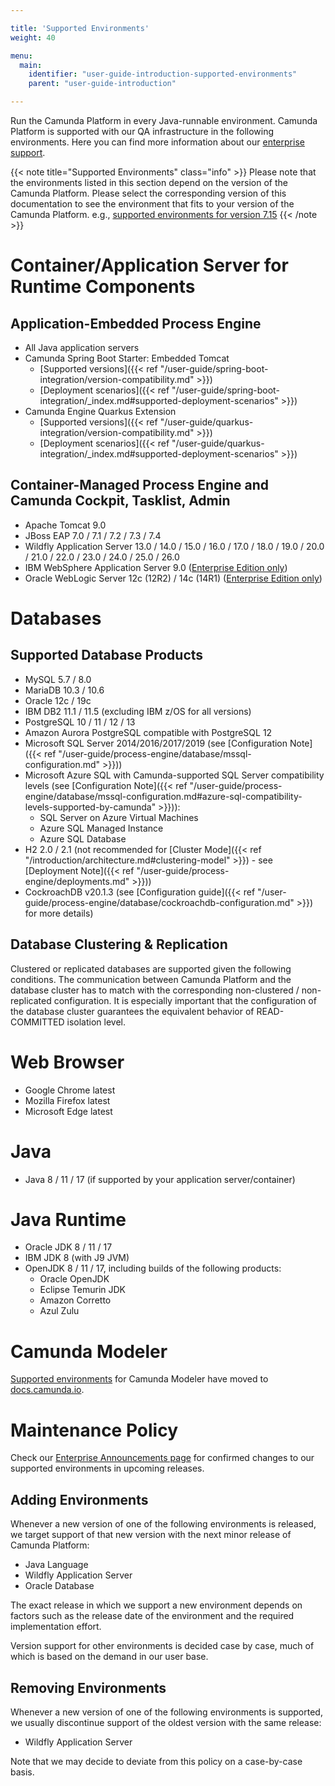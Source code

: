 ```yaml
---

title: 'Supported Environments'
weight: 40

menu:
  main:
    identifier: "user-guide-introduction-supported-environments"
    parent: "user-guide-introduction"

---
```



Run the Camunda Platform in every Java-runnable environment. Camunda Platform is supported with our QA infrastructure in the following environments. Here you can find more information about our [enterprise support](http://camunda.com/platform-7/editions/).

{{< note title="Supported Environments" class="info" >}}
  Please note that the environments listed in this section depend on the version of the Camunda Platform. Please select the corresponding version of this documentation to see the environment that fits to your version of the Camunda Platform. e.g., [supported environments for version 7.15](http://docs.camunda.org/7.15/guides/user-guide/#introduction-supported-environments)
{{< /note >}}


# Container/Application Server for Runtime Components

## Application-Embedded Process Engine

* All Java application servers
* Camunda Spring Boot Starter: Embedded Tomcat
  * [Supported versions]({{< ref "/user-guide/spring-boot-integration/version-compatibility.md" >}})
  * [Deployment scenarios]({{< ref "/user-guide/spring-boot-integration/_index.md#supported-deployment-scenarios" >}})
* Camunda Engine Quarkus Extension
  * [Supported versions]({{< ref "/user-guide/quarkus-integration/version-compatibility.md" >}})
  * [Deployment scenarios]({{< ref "/user-guide/quarkus-integration/_index.md#supported-deployment-scenarios" >}})

## Container-Managed Process Engine and Camunda Cockpit, Tasklist, Admin

* Apache Tomcat 9.0
* JBoss EAP 7.0 / 7.1 / 7.2 / 7.3 / 7.4
* Wildfly Application Server 13.0 / 14.0 / 15.0 / 16.0 / 17.0 / 18.0 / 19.0 / 20.0 / 21.0 / 22.0 / 23.0 / 24.0 / 25.0 / 26.0
* IBM WebSphere Application Server 9.0 ([Enterprise Edition only](http://camunda.com/enterprise/))
* Oracle WebLogic Server 12c (12R2) / 14c (14R1) ([Enterprise Edition only](http://camunda.com/enterprise/))


# Databases

## Supported Database Products

* MySQL 5.7 / 8.0
* MariaDB 10.3 / 10.6
* Oracle 12c / 19c
* IBM DB2 11.1 / 11.5 (excluding IBM z/OS for all versions)
* PostgreSQL 10 / 11 / 12 / 13
* Amazon Aurora PostgreSQL compatible with PostgreSQL 12
* Microsoft SQL Server 2014/2016/2017/2019 (see [Configuration Note]({{< ref "/user-guide/process-engine/database/mssql-configuration.md" >}}))
* Microsoft Azure SQL with Camunda-supported SQL Server compatibility levels 
  (see [Configuration Note]({{< ref "/user-guide/process-engine/database/mssql-configuration.md#azure-sql-compatibility-levels-supported-by-camunda" >}})): 
  * SQL Server on Azure Virtual Machines
  * Azure SQL Managed Instance
  * Azure SQL Database
* H2 2.0 / 2.1 (not recommended for [Cluster Mode]({{< ref "/introduction/architecture.md#clustering-model" >}}) - see [Deployment Note]({{< ref "/user-guide/process-engine/deployments.md" >}}))
* CockroachDB v20.1.3 (see [Configuration guide]({{< ref "/user-guide/process-engine/database/cockroachdb-configuration.md" >}}) for more details)

## Database Clustering & Replication

Clustered or replicated databases are supported given the following conditions. The communication between Camunda Platform and the database cluster has to match with the corresponding non-clustered / non-replicated configuration. It is especially important that the configuration of the database cluster guarantees the equivalent behavior of READ-COMMITTED isolation level.


# Web Browser

* Google Chrome latest
* Mozilla Firefox latest
* Microsoft Edge latest


# Java

* Java 8 / 11 / 17 (if supported by your application server/container)


# Java Runtime

* Oracle JDK 8 / 11 / 17
* IBM JDK 8 (with J9 JVM)
* OpenJDK 8 / 11 / 17, including builds of the following products:
  * Oracle OpenJDK
  * Eclipse Temurin JDK
  * Amazon Corretto
  * Azul Zulu

# Camunda Modeler

[Supported environments](https://docs.camunda.io/docs/reference/supported-environments/#camunda-modeler) for Camunda Modeler have moved to [docs.camunda.io](https://docs.camunda.io/).

# Maintenance Policy

Check our [Enterprise Announcements page](/enterprise/announcement/) for confirmed changes to our supported environments in upcoming releases.

## Adding Environments

Whenever a new version of one of the following environments is released, we target support of that new version with the next minor release of Camunda Platform:

* Java Language
* Wildfly Application Server
* Oracle Database

The exact release in which we support a new environment depends on factors such as the release date of the environment and the required implementation effort.

Version support for other environments is decided case by case, much of which is based on the demand in our user base.

## Removing Environments

Whenever a new version of one of the following environments is supported, we usually discontinue support of the oldest version with the same release:

* Wildfly Application Server

Note that we may decide to deviate from this policy on a case-by-case basis.
